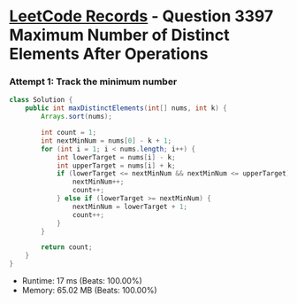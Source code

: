 # [LeetCode Records](../../README.md) - Question 3397 Maximum Number of Distinct Elements After Operations

### Attempt 1: Track the minimum number
```java
class Solution {
    public int maxDistinctElements(int[] nums, int k) {
        Arrays.sort(nums);

        int count = 1;
        int nextMinNum = nums[0] - k + 1;
        for (int i = 1; i < nums.length; i++) {
            int lowerTarget = nums[i] - k;
            int upperTarget = nums[i] + k;
            if (lowerTarget <= nextMinNum && nextMinNum <= upperTarget) {
                nextMinNum++;
                count++;
            } else if (lowerTarget >= nextMinNum) {
                nextMinNum = lowerTarget + 1;
                count++;
            }
        }

        return count;
    }
}
```
- Runtime: 17 ms (Beats: 100.00%)
- Memory: 65.02 MB (Beats: 100.00%)

<br>
